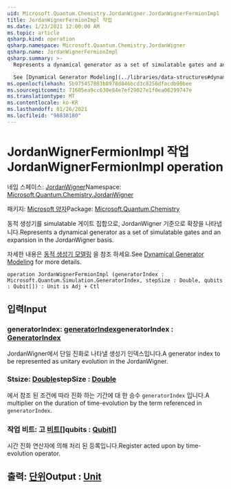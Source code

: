 ```yaml
---
uid: Microsoft.Quantum.Chemistry.JordanWigner.JordanWignerFermionImpl
title: JordanWignerFermionImpl 작업
ms.date: 1/23/2021 12:00:00 AM
ms.topic: article
qsharp.kind: operation
qsharp.namespace: Microsoft.Quantum.Chemistry.JordanWigner
qsharp.name: JordanWignerFermionImpl
qsharp.summary: >-
  Represents a dynamical generator as a set of simulatable gates and an expansion in the JordanWigner basis.

  See [Dynamical Generator Modeling](../libraries/data-structures#dynamical-generator-modeling) for more details.
ms.openlocfilehash: 5b975457803b8978d846bcd3c8256dfacdb90bee
ms.sourcegitcommit: 71605ea9cc630e84e7ef29027e1f0ea06299747e
ms.translationtype: MT
ms.contentlocale: ko-KR
ms.lasthandoff: 01/26/2021
ms.locfileid: "98838180"
---
```

# <a name="jordanwignerfermionimpl-operation"></a><span data-ttu-id="84bbc-102">JordanWignerFermionImpl 작업</span><span class="sxs-lookup"><span data-stu-id="84bbc-102">JordanWignerFermionImpl operation</span></span>

<span data-ttu-id="84bbc-103">네임 스페이스: [JordanWigner](xref:Microsoft.Quantum.Chemistry.JordanWigner)</span><span class="sxs-lookup"><span data-stu-id="84bbc-103">Namespace: [Microsoft.Quantum.Chemistry.JordanWigner](xref:Microsoft.Quantum.Chemistry.JordanWigner)</span></span>

<span data-ttu-id="84bbc-104">패키지: [Microsoft 양자](https://nuget.org/packages/Microsoft.Quantum.Chemistry)</span><span class="sxs-lookup"><span data-stu-id="84bbc-104">Package: [Microsoft.Quantum.Chemistry](https://nuget.org/packages/Microsoft.Quantum.Chemistry)</span></span>


<span data-ttu-id="84bbc-105">동적 생성기를 simulatable 게이트 집합으로, JordanWigner 기준으로 확장을 나타냅니다.</span><span class="sxs-lookup"><span data-stu-id="84bbc-105">Represents a dynamical generator as a set of simulatable gates and an expansion in the JordanWigner basis.</span></span>

<span data-ttu-id="84bbc-106">자세한 내용은 [동적 생성기 모델링](../libraries/data-structures#dynamical-generator-modeling) 을 참조 하세요.</span><span class="sxs-lookup"><span data-stu-id="84bbc-106">See [Dynamical Generator Modeling](../libraries/data-structures#dynamical-generator-modeling) for more details.</span></span>

```qsharp
operation JordanWignerFermionImpl (generatorIndex : Microsoft.Quantum.Simulation.GeneratorIndex, stepSize : Double, qubits : Qubit[]) : Unit is Adj + Ctl
```


## <a name="input"></a><span data-ttu-id="84bbc-107">입력</span><span class="sxs-lookup"><span data-stu-id="84bbc-107">Input</span></span>

### <a name="generatorindex--generatorindex"></a><span data-ttu-id="84bbc-108">generatorIndex: [generatorIndex](xref:Microsoft.Quantum.Simulation.GeneratorIndex)</span><span class="sxs-lookup"><span data-stu-id="84bbc-108">generatorIndex : [GeneratorIndex](xref:Microsoft.Quantum.Simulation.GeneratorIndex)</span></span>

<span data-ttu-id="84bbc-109">JordanWigner에서 단일 진화로 나타낼 생성기 인덱스입니다.</span><span class="sxs-lookup"><span data-stu-id="84bbc-109">A generator index to be represented as unitary evolution in the JordanWigner.</span></span>


### <a name="stepsize--double"></a><span data-ttu-id="84bbc-110">Stsize: [Double](xref:microsoft.quantum.lang-ref.double)</span><span class="sxs-lookup"><span data-stu-id="84bbc-110">stepSize : [Double](xref:microsoft.quantum.lang-ref.double)</span></span>

<span data-ttu-id="84bbc-111">에서 참조 된 조건에 따라 진화 하는 기간에 대 한 승수 `generatorIndex` 입니다.</span><span class="sxs-lookup"><span data-stu-id="84bbc-111">A multiplier on the duration of time-evolution by the term referenced in `generatorIndex`.</span></span>


### <a name="qubits--qubit"></a><span data-ttu-id="84bbc-112">작업 비트: 고 [비트](xref:microsoft.quantum.lang-ref.qubit)[]</span><span class="sxs-lookup"><span data-stu-id="84bbc-112">qubits : [Qubit](xref:microsoft.quantum.lang-ref.qubit)[]</span></span>

<span data-ttu-id="84bbc-113">시간 진화 연산자에 의해 처리 된 등록입니다.</span><span class="sxs-lookup"><span data-stu-id="84bbc-113">Register acted upon by time-evolution operator.</span></span>



## <a name="output--unit"></a><span data-ttu-id="84bbc-114">출력: [단위](xref:microsoft.quantum.lang-ref.unit)</span><span class="sxs-lookup"><span data-stu-id="84bbc-114">Output : [Unit](xref:microsoft.quantum.lang-ref.unit)</span></span>

